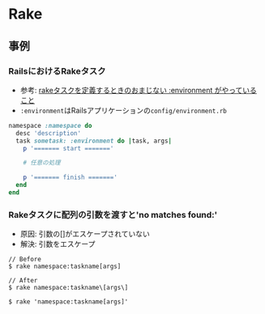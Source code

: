 # Rake
## 事例
### RailsにおけるRakeタスク
- 参考: [rakeタスクを定義するときのおまじない :environment がやっていること](https://qiita.com/vivid_muimui/items/5ef9dfa31f5168190278)
- `:environment`はRailsアプリケーションの`config/environment.rb`
```ruby
namespace :namespace do
  desc 'description'
  task sometask: :environment do |task, args|
    p '======= start ======='

    # 任意の処理

    p '======= finish ======='
  end
end
```

### Rakeタスクに配列の引数を渡すと'no matches found:'
- 原因: 引数の\[\]がエスケープされていない
- 解決: 引数をエスケープ
```
// Before
$ rake namespace:taskname[args]
```
```
// After
$ rake namespace:taskname\[args\]

$ rake 'namespace:taskname[args]'
```
